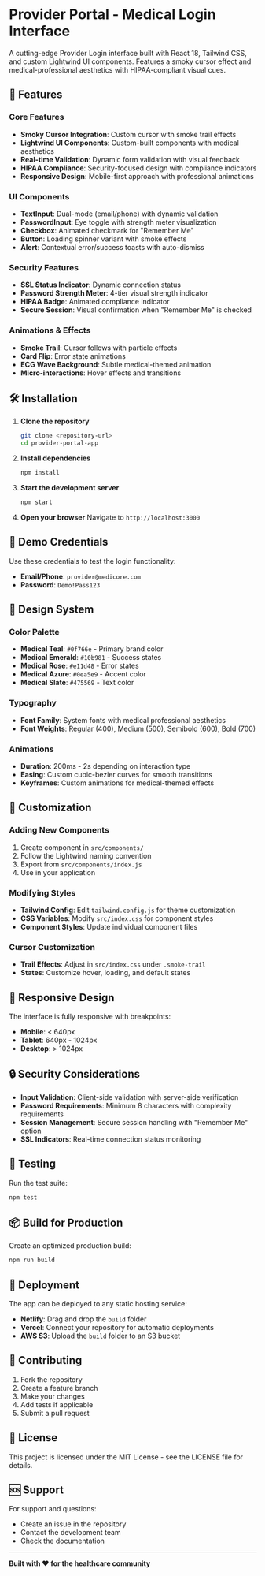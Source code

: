 # Provider Portal - Medical Login Interface

A cutting-edge Provider Login interface built with React 18, Tailwind CSS, and custom Lightwind UI components. Features a smoky cursor effect and medical-professional aesthetics with HIPAA-compliant visual cues.

## 🚀 Features

### Core Features
- **Smoky Cursor Integration**: Custom cursor with smoke trail effects
- **Lightwind UI Components**: Custom-built components with medical aesthetics
- **Real-time Validation**: Dynamic form validation with visual feedback
- **HIPAA Compliance**: Security-focused design with compliance indicators
- **Responsive Design**: Mobile-first approach with professional animations

### UI Components
- **TextInput**: Dual-mode (email/phone) with dynamic validation
- **PasswordInput**: Eye toggle with strength meter visualization
- **Checkbox**: Animated checkmark for "Remember Me"
- **Button**: Loading spinner variant with smoke effects
- **Alert**: Contextual error/success toasts with auto-dismiss

### Security Features
- **SSL Status Indicator**: Dynamic connection status
- **Password Strength Meter**: 4-tier visual strength indicator
- **HIPAA Badge**: Animated compliance indicator
- **Secure Session**: Visual confirmation when "Remember Me" is checked

### Animations & Effects
- **Smoke Trail**: Cursor follows with particle effects
- **Card Flip**: Error state animations
- **ECG Wave Background**: Subtle medical-themed animation
- **Micro-interactions**: Hover effects and transitions

## 🛠️ Installation

1. **Clone the repository**
   ```bash
   git clone <repository-url>
   cd provider-portal-app
   ```

2. **Install dependencies**
   ```bash
   npm install
   ```

3. **Start the development server**
   ```bash
   npm start
   ```

4. **Open your browser**
   Navigate to `http://localhost:3000`

## 🎯 Demo Credentials

Use these credentials to test the login functionality:

- **Email/Phone**: `provider@medicore.com`
- **Password**: `Demo!Pass123`

## 🎨 Design System

### Color Palette
- **Medical Teal**: `#0f766e` - Primary brand color
- **Medical Emerald**: `#10b981` - Success states
- **Medical Rose**: `#e11d48` - Error states
- **Medical Azure**: `#0ea5e9` - Accent color
- **Medical Slate**: `#475569` - Text color

### Typography
- **Font Family**: System fonts with medical professional aesthetics
- **Font Weights**: Regular (400), Medium (500), Semibold (600), Bold (700)

### Animations
- **Duration**: 200ms - 2s depending on interaction type
- **Easing**: Custom cubic-bezier curves for smooth transitions
- **Keyframes**: Custom animations for medical-themed effects

## 🔧 Customization

### Adding New Components
1. Create component in `src/components/`
2. Follow the Lightwind naming convention
3. Export from `src/components/index.js`
4. Use in your application

### Modifying Styles
- **Tailwind Config**: Edit `tailwind.config.js` for theme customization
- **CSS Variables**: Modify `src/index.css` for component styles
- **Component Styles**: Update individual component files

### Cursor Customization
- **Trail Effects**: Adjust in `src/index.css` under `.smoke-trail`
- **States**: Customize hover, loading, and default states

## 📱 Responsive Design

The interface is fully responsive with breakpoints:
- **Mobile**: < 640px
- **Tablet**: 640px - 1024px
- **Desktop**: > 1024px

## 🔒 Security Considerations

- **Input Validation**: Client-side validation with server-side verification
- **Password Requirements**: Minimum 8 characters with complexity requirements
- **Session Management**: Secure session handling with "Remember Me" option
- **SSL Indicators**: Real-time connection status monitoring

## 🧪 Testing

Run the test suite:
```bash
npm test
```

## 📦 Build for Production

Create an optimized production build:
```bash
npm run build
```

## 🚀 Deployment

The app can be deployed to any static hosting service:
- **Netlify**: Drag and drop the `build` folder
- **Vercel**: Connect your repository for automatic deployments
- **AWS S3**: Upload the `build` folder to an S3 bucket

## 🤝 Contributing

1. Fork the repository
2. Create a feature branch
3. Make your changes
4. Add tests if applicable
5. Submit a pull request

## 📄 License

This project is licensed under the MIT License - see the LICENSE file for details.

## 🆘 Support

For support and questions:
- Create an issue in the repository
- Contact the development team
- Check the documentation

---

**Built with ❤️ for the healthcare community**

